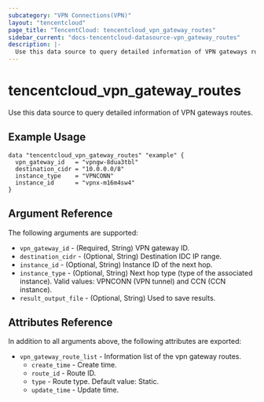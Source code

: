 ```yaml
---
subcategory: "VPN Connections(VPN)"
layout: "tencentcloud"
page_title: "TencentCloud: tencentcloud_vpn_gateway_routes"
sidebar_current: "docs-tencentcloud-datasource-vpn_gateway_routes"
description: |-
  Use this data source to query detailed information of VPN gateways routes.
---
```


# tencentcloud_vpn_gateway_routes

Use this data source to query detailed information of VPN gateways routes.

## Example Usage

```hcl
data "tencentcloud_vpn_gateway_routes" "example" {
  vpn_gateway_id   = "vpngw-8dua3tbl"
  destination_cidr = "10.0.0.0/8"
  instance_type    = "VPNCONN"
  instance_id      = "vpnx-m16m4sw4"
}
```

## Argument Reference

The following arguments are supported:

* `vpn_gateway_id` - (Required, String) VPN gateway ID.
* `destination_cidr` - (Optional, String) Destination IDC IP range.
* `instance_id` - (Optional, String) Instance ID of the next hop.
* `instance_type` - (Optional, String) Next hop type (type of the associated instance). Valid values: VPNCONN (VPN tunnel) and CCN (CCN instance).
* `result_output_file` - (Optional, String) Used to save results.

## Attributes Reference

In addition to all arguments above, the following attributes are exported:

* `vpn_gateway_route_list` - Information list of the vpn gateway routes.
  * `create_time` - Create time.
  * `route_id` - Route ID.
  * `type` - Route type. Default value: Static.
  * `update_time` - Update time.



